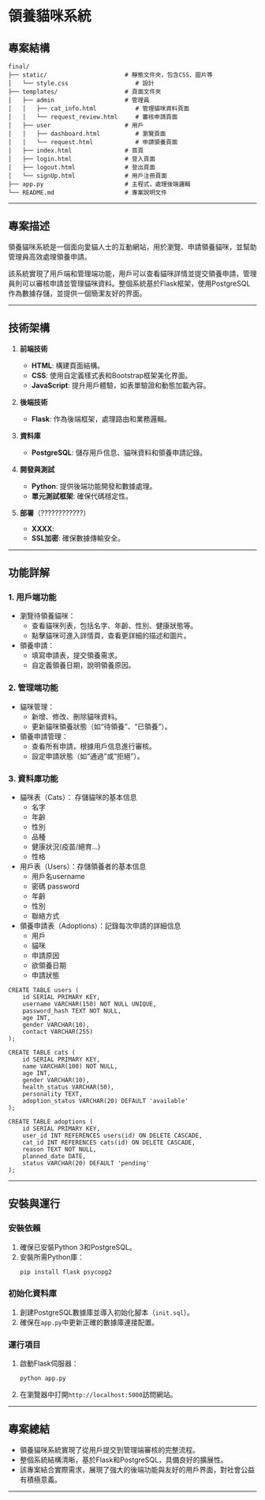 # 領養貓咪系統

## 專案結構
```
final/
├── static/                      # 靜態文件夾，包含CSS、圖片等
│   └── style.css                   # 設計
├── templates/                   # 頁面文件夾
│   ├── admin                    # 管理員
│   │   ├── cat_info.html           # 管理貓咪資料頁面
│   │   └── request_review.html     # 審核申請頁面
│   ├── user                     # 用戶
│   │   ├── dashboard.html          # 瀏覽頁面
│   │   └── request.html            # 申請領養頁面
│   ├── index.html               # 首頁
│   ├── login.html               # 登入頁面
│   ├── logout.html              # 登出頁面
│   └── signUp.html              # 用戶注冊頁面
├── app.py                       # 主程式，處理後端邏輯
└── README.md                    # 專案說明文件
```

---

## 專案描述
領養貓咪系統是一個面向愛貓人士的互動網站，用於瀏覽、申請領養貓咪，並幫助管理員高效處理領養申請。

該系統實現了用戶端和管理端功能，用戶可以查看貓咪詳情並提交領養申請，管理員則可以審核申請並管理貓咪資料。整個系統基於Flask框架，使用PostgreSQL作為數據存儲，並提供一個簡潔友好的界面。

---

## 技術架構
1. **前端技術**
   - **HTML**: 構建頁面結構。
   - **CSS**: 使用自定義樣式表和Bootstrap框架美化界面。
   - **JavaScript**: 提升用戶體驗，如表單驗證和動態加載內容。

2. **後端技術**
   - **Flask**: 作為後端框架，處理路由和業務邏輯。

3. **資料庫**
   - **PostgreSQL**: 儲存用戶信息、貓咪資料和領養申請記錄。

4. **開發與測試**
   - **Python**: 提供後端功能開發和數據處理。
   - **單元測試框架**: 確保代碼穩定性。

5. **部署**（????????????）
   - **XXXX**: 
   - **SSL加密**: 確保數據傳輸安全。

---

## 功能詳解

### 1. **用戶端功能**
   - 瀏覽待領養貓咪：
     - 查看貓咪列表，包括名字、年齡、性別、健康狀態等。
     - 點擊貓咪可進入詳情頁，查看更詳細的描述和圖片。
   - 領養申請：
     - 填寫申請表，提交領養需求。
     - 自定義領養日期，說明領養原因。

### 2. **管理端功能**
   - 貓咪管理：
     - 新增、修改、刪除貓咪資料。
     - 更新貓咪領養狀態（如“待領養”、“已領養”）。
   - 領養申請管理：
     - 查看所有申請，根據用戶信息進行審核。
     - 設定申請狀態（如“通過”或“拒絕”）。

### 3. **資料庫功能**
   - 貓咪表（Cats）： 存儲貓咪的基本信息
        - 名字
        - 年齡
        - 性別
        - 品種
        - 健康狀況(疫苗/絕育...)
        - 性格
   - 用戶表（Users）：存儲領養者的基本信息
        - 用戶名username
        - 密碼 password
        - 年齡
        - 性別
        - 聯絡方式
   - 領養申請表（Adoptions）：記錄每次申請的詳細信息
        - 用戶
        - 貓咪
        - 申請原因
        - 欲領養日期
        - 申請狀態
```
CREATE TABLE users (
    id SERIAL PRIMARY KEY,
    username VARCHAR(150) NOT NULL UNIQUE,
    password_hash TEXT NOT NULL,
    age INT,
    gender VARCHAR(10),
    contact VARCHAR(255)
);

CREATE TABLE cats (
    id SERIAL PRIMARY KEY,
    name VARCHAR(100) NOT NULL,
    age INT,
    gender VARCHAR(10),
    health_status VARCHAR(50),
    personality TEXT,
    adoption_status VARCHAR(20) DEFAULT 'available'
);

CREATE TABLE adoptions (
    id SERIAL PRIMARY KEY,
    user_id INT REFERENCES users(id) ON DELETE CASCADE,
    cat_id INT REFERENCES cats(id) ON DELETE CASCADE,
    reason TEXT NOT NULL,
    planned_date DATE,
    status VARCHAR(20) DEFAULT 'pending'
);
```
---

## 安裝與運行

### 安裝依賴
1. 確保已安裝Python 3和PostgreSQL。
2. 安裝所需Python庫：
   ```bash
   pip install flask psycopg2
   ```

### 初始化資料庫
1. 創建PostgreSQL數據庫並導入初始化腳本（`init.sql`）。
2. 確保在`app.py`中更新正確的數據庫連接配置。

### 運行項目
1. 啟動Flask伺服器：
   ```bash
   python app.py
   ```
2. 在瀏覽器中打開`http://localhost:5000`訪問網站。

---

## 專案總結
- 領養貓咪系統實現了從用戶提交到管理端審核的完整流程。
- 整個系統結構清晰，基於Flask和PostgreSQL，具備良好的擴展性。
- 該專案結合實際需求，展現了強大的後端功能與友好的用戶界面，對社會公益有積極意義。

---

